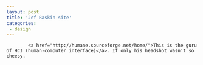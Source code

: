 ```yaml
---
layout: post
title: 'Jef Raskin site'
categories:
 - design
---
```


			<a href="http://humane.sourceforge.net/home/">This is the guru of HCI (human-computer interface)</a>. If only his headshot wasn't so cheesy.


